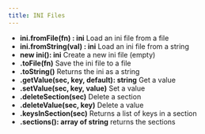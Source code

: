 ```yaml
---
title: INI Files
---
```


* **ini.fromFile(fn) : ini** Load an ini file from a file
* **ini.fromString(val) : ini** Load an ini file from a string
* **new ini(): ini** Create a new ini file (empty)
 * **.toFile(fn)** Save the ini file to a file
 * **.toString()** Returns the ini as a string
 * **.getValue(sec, key, default): string** Get a value
 * **.setValue(sec, key, value)** Set a value
 * **.deleteSection(sec)** Delete a section
 * **.deleteValue(sec, key)** Delete a value
 * **.keysInSection(sec)** Returns a list of keys in a section
 * **.sections(): array of string** returns the sections